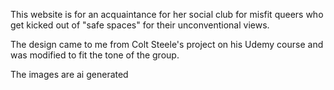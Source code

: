This website is for an acquaintance for her social club for misfit queers who get kicked out of "safe spaces" for their unconventional views.

The design came to me from Colt Steele's project on his Udemy course and was modified to fit the tone of the group. 

The images are ai generated

